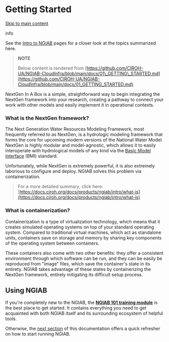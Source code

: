 # Getting Started

[Skip to main content](https://docs.ciroh.org/docs/products/ngiab/distributions/ngiab-docker/getting-started/#__docusaurus_skipToContent_fallback)

info

See the [Intro to NGIAB](https://docs.ciroh.org/docs/products/ngiab/intro/) pages for a closer look at the topics summarized here.

> **NOTE**
>
>  Below content is rendered from [https://github.com/CIROH-UA/NGIAB-CloudInfra/blob/main/docs/01\_GETTING\_STARTED.md](https://github.com/CIROH-UA/NGIAB-CloudInfra/blob/main/docs/01_GETTING_STARTED.md).

NextGen In A Box is a simple, straightforward way to begin integrating the NextGen framework into your research, creating a pathway to connect your work with other models and easily implement it in operational contexts.

### What is the NextGen framework?

The Next Generation Water Resources Modeling Framework, most frequently referred to as NextGen, is a hydrologic modeling framework that forms the core for upcoming modern versions of the National Water Model. NextGen is highly modular and model-agnostic, which allows it to easily interoperate with hydrological models of any kind via the [Basic Model Interface](https://csdms.colorado.edu/wiki/BMI) (BMI) standard.

Unfortunately, while NextGen is extremely powerful, it is also extremely laborious to configure and deploy. NGIAB solves this problem via containerization.

> For a more detailed summary, click here: [https://docs.ciroh.org/docs/products/ngiab/intro/what-is](https://docs.ciroh.org/docs/products/ngiab/intro/what-is)

### What is containerization?

Containerization is a type of virtualization technology, which means that it creates simulated operating systems on top of your standard operating system. Compared to traditional virtual machines, which act as standalone units, containers save on storage and memory by sharing key components of the operating system between containers.

These containers also come with two other benefits: they offer a consistent environment through which software can be run, and they can be easily be reproduced from "image" files, which save the container's state in its entirety. NGIAB takes advantage of these states by containerizing the NextGen framework, entirely mitigating its difficult setup process.

## Using NGIAB

If you're completely new to the NGIAB, the **[NGIAB 101 training module](https://docs.ciroh.org/training-NGIAB-101/)** is the best place to get started. It contains everything you need to get acquainted with both NGIAB itself and its surrounding ecosystem of helpful tools.

Otherwise, the [next section](https://github.com/CIROH-UA/NGIAB-CloudInfra/blob/main/docs/02_INSTALL.md) of this documentation offers a quick refresher on how to start running NGIAB.